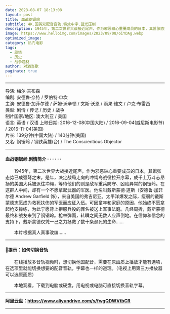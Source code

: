 ```yaml
---
date: 2023-08-07 18:13:08
layout: post
title: 血战钢锯岭
subtitle: 4K.国英双配音音轨.特效中字.蓝光压制
description: 1945年，第二次世界大战接近尾声，作为邪恶轴心重要成员的日本，其嚣张态势已成强弩之末。是年，决定战局走向的冲绳岛战役拉开序幕，成千上万斗志昂扬的美国大兵被派往冲绳，等待他们的则是敌军重兵防守、凶险异常的钢锯岭......
image: https://www.helloimg.com/images/2023/09/08/oiYDAg.webp
optimized_image: 
category: 热门电影
tags:
  - 剧情
  - 历史
  - 战争题材
author: 对酒当歌
paginate: true
---
```


---

导演: 梅尔·吉布森  
编剧: 安德鲁·奈特 / 罗伯特·申坎  
主演: 安德鲁·加菲尔德 / 萨姆·沃辛顿 / 文斯·沃恩 / 雨果·维文 / 卢克·布雷西  
类型: 剧情 / 传记 / 历史 / 战争  
制片国家/地区: 澳大利亚 / 美国  
语言: 英语 / 汉语
上映日期: 2016-12-08(中国大陆) / 2016-09-04(威尼斯电影节) / 2016-11-04(美国)  
片长: 139分钟(中国大陆) / 140分钟(美国)  
又名: 钢锯岭 / 钢铁英雄(台) / The Conscientious Objector  

---

#### 血战钢锯岭 剧情简介 · · · · · ·

　　1945年，第二次世界大战接近尾声，作为邪恶轴心重要成员的日本，其嚣张态势已成强弩之末。是年，决定战局走向的冲绳岛战役拉开序幕，成千上万斗志昂扬的美国大兵被派往冲绳，等待他们的则是敌军重兵防守、凶险异常的钢锯岭。在这群人中间，却有一个不愿拿起武器的军医。他名叫戴斯蒙德·道斯（安德鲁·加菲尔德 Andrew Garfield 饰），来自美国的弗吉尼亚。太平洋爆发之际，瘦弱的戴斯蒙德志愿成为救死扶伤的军医而应征入伍。可因童年和家庭的原因，他始终不愿拿起枪支操练，为此宁愿背上拒服兵役的罪名被送上军事法庭。几经周折，戴斯蒙德最终和战友来到了钢锯岭。枪林弹雨，转瞬之间无数人应声倒地。在信仰和信念的支持下，戴斯蒙德仅凭一己之力拯救了数十条濒死的生命……

　　本片根据真人真事改编……  

---

#### 🔔提示：如何切换音轨

　　在线播放多音轨视频时，想切换他国配音，需要在原画质上播放才能有选项，在选项里就能切换想要的配音音轨，字幕也一样的道理。（电视上用第三方播放器可以选原画质）

　　本地观看，下载到电脑或硬盘，用电视或电脑可直接切换音轨字幕。

---

**阿里云盘：<https://www.aliyundrive.com/s/fwgQDWVtbCR>**

---
